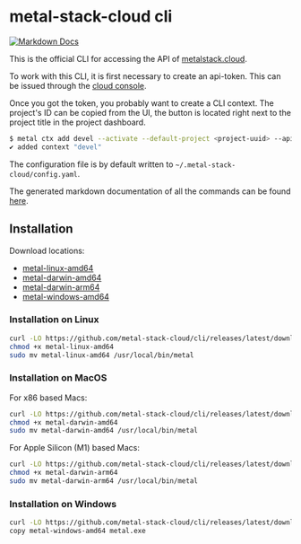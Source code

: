 # metal-stack-cloud cli

[![Markdown Docs](https://img.shields.io/badge/markdown-docs-blue?link=https%3A%2F%2Fgithub.com%2Fmetal-stack-cloud%2Fcli%2Fdocs)](./docs/metal.md)

This is the official CLI for accessing the API of [metalstack.cloud](https://metalstack.cloud).

To work with this CLI, it is first necessary to create an api-token. This can be issued through the [cloud console](https://console.metalstack.cloud/token).

Once you got the token, you probably want to create a CLI context. The project's ID can be copied from the UI, the button is located right next to the project title in the project dashboard.

```bash
$ metal ctx add devel --activate --default-project <project-uuid> --api-token <your-token>
✔ added context "devel"
```

The configuration file is by default written to `~/.metal-stack-cloud/config.yaml`.

The generated markdown documentation of all the commands can be found [here](./docs/metal.md).

## Installation

Download locations:

- [metal-linux-amd64](https://github.com/metal-stack-cloud/cli/releases/latest/download/metal-linux-amd64)
- [metal-darwin-amd64](https://github.com/metal-stack-cloud/cli/releases/latest/download/metal-darwin-amd64)
- [metal-darwin-arm64](https://github.com/metal-stack-cloud/cli/releases/latest/download/metal-darwin-arm64)
- [metal-windows-amd64](https://github.com/metal-stack-cloud/cli/releases/latest/download/metal-windows-amd64)

### Installation on Linux

```bash
curl -LO https://github.com/metal-stack-cloud/cli/releases/latest/download/metal-linux-amd64
chmod +x metal-linux-amd64
sudo mv metal-linux-amd64 /usr/local/bin/metal
```

### Installation on MacOS

For x86 based Macs:

```bash
curl -LO https://github.com/metal-stack-cloud/cli/releases/latest/download/metal-darwin-amd64
chmod +x metal-darwin-amd64
sudo mv metal-darwin-amd64 /usr/local/bin/metal
```

For Apple Silicon (M1) based Macs:

```bash
curl -LO https://github.com/metal-stack-cloud/cli/releases/latest/download/metal-darwin-arm64
chmod +x metal-darwin-arm64
sudo mv metal-darwin-arm64 /usr/local/bin/metal
```

### Installation on Windows

```bash
curl -LO https://github.com/metal-stack-cloud/cli/releases/latest/download/metal-windows-amd64
copy metal-windows-amd64 metal.exe
```
